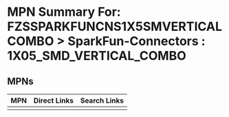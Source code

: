 



# MPN Summary For: FZSSPARKFUNCNS1X5SMVERTICALCOMBO > SparkFun-Connectors : 1X05_SMD_VERTICAL_COMBO

## MPNs
  

|MPN|Direct Links|Search Links|
| :--- | :--- | :--- |
||||
